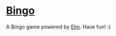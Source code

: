 # [Bingo](https://elm-bingo.herokuapp.com)

A Bingo game powered by [Elm](http://elm-lang.org). Have fun! :)
